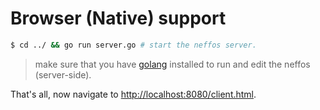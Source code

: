 # Browser (Native) support

```sh
$ cd ../ && go run server.go # start the neffos server.
```

> make sure that you have [golang](https://golang.org/dl) installed to run and edit the neffos (server-side).

That's all, now navigate to <http://localhost:8080/client.html>.
